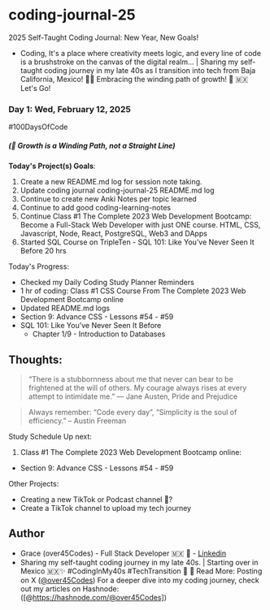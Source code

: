 # coding-journal-25
2025 Self-Taught Coding Journal: New Year, New Goals!
-  Coding, It's a place where creativity meets logic, and every line of code is a brushstroke on the canvas of the digital realm... | Sharing my self-taught coding journey in my late 40s as I transition into tech from Baja California, Mexico! 🚀✨ Embracing the winding path of growth! 🌱 🇲🇽 Let's Go!

### Day 1: Wed, February 12, 2025

#100DaysOfCode

##### (🌱 Growth is a Winding Path, not a Straight Line)

**Today's Project(s) Goals**:

1. Create a new README.md log for session note taking. 
2. Update coding journal coding-journal-25 README.md log 
3. Continue to create new Anki Notes per topic learned
4. Continue to add good coding-learning-notes 
5. Continue Class #1 The Complete 2023 Web Development Bootcamp: Become a Full-Stack Web Developer with just ONE course. HTML, CSS, Javascript, Node, React, PostgreSQL, Web3 and DApps
6. Started SQL Course on TripleTen - SQL 101: Like You’ve Never Seen It Before 20 hrs  



Today's Progress:

- Checked my Daily Coding Study Planner Reminders
- 1 hr of coding: Class #1 CSS Course From The Complete 2023 Web Development Bootcamp online
- Updated README.md logs
- Section 9: Advance CSS - Lessons #54 - #59
- SQL 101: Like You’ve Never Seen It Before 
    - Chapter 1/9 - Introduction to Databases
 

## Thoughts:

> “There is a stubbornness about me that never can bear to be frightened at the will of others. My courage always rises at every attempt to intimidate me.” ― Jane Austen, Pride and Prejudice

> Always remember: “Code every day”, “Simplicity is the soul of efficiency.” – Austin Freeman

Study Schedule Up next:

1. Class #1 The Complete 2023 Web Development Bootcamp online:
- Section 9: Advance CSS - Lessons #54 - #59

Other Projects:
- Creating a new TikTok or Podcast channel 🤨?
- Create a TikTok channel to upload my tech journey 



## Author

-  Grace (over45Codes)  - Full Stack Developer 🇲🇽 💜  - [Linkedin](https://www.linkedin.com/in/castanedagrace/)
- Sharing my self-taught coding journey in my late 40s. | Starting over in Mexico 🇲🇽✨ #CodingInMy40s #TechTransition 🚀
📖 Read More:
Posting on X ([@over45Codes](https://x.com/over45Codes))
For a deeper dive into my coding journey, check out my articles on Hashnode:([@https://hashnode.com/@over45Codes])
